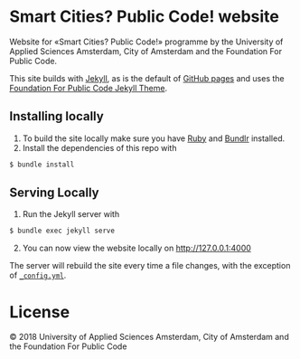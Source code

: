 # Smart Cities? Public Code! website

Website for «Smart Cities? Public Code!» programme by the University of Applied Sciences Amsterdam, City of Amsterdam and the Foundation For Public Code.

This site builds with [Jekyll](http://jekyllrb.com/), as is the default of [GitHub pages](https://pages.github.com/) and uses the [Foundation For Public Code Jekyll Theme](https://github.com/publiccodenet/jekyll-theme).

## Installing locally

1. To build the site locally make sure you have [Ruby](https://www.ruby-lang.org/en/) and [Bundlr](https://bundler.io/) installed.
2. Install the dependencies of this repo with 
```bash
$ bundle install
```

## Serving Locally

1. Run the Jekyll server with 
```bash
$ bundle exec jekyll serve
```
2. You can now view the website locally on <http://127.0.0.1:4000>

The server will rebuild the site every time a file changes, with the exception of [`_config.yml`](_config.yml).

# License

© 2018 University of Applied Sciences Amsterdam, City of Amsterdam and the Foundation For Public Code
